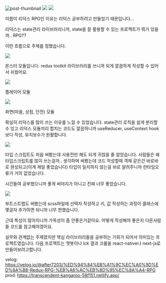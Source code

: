 <img src="https://velog.velcdn.com/images/after7203/post/6a2ce927-17b7-4b97-9474-e84c086c5c7b/image.gif" alt="post-thumbnail" class="sc-bTfYFJ ggWhSV">

<img src="https://velog.velcdn.com/images/after7203/post/dacde6d4-24ba-4ca7-8440-578f68117a2d/image.png">

<img src="https://velog.velcdn.com/images/after7203/post/85ec63b2-33c8-4be3-9529-d99b4c3ad5e1/image.gif">

이름이 리덕스 RPG인 이유는
리덕스 공부하려고 만들었기 때문입니다...

리덕스는 state관리 라이브러리니까, state을 잘 활용할 수 있는 프로젝트가 뭐가 있을까..
RPG??

이런 흐름으로 주제를 정했습니다.

<img src="https://velog.velcdn.com/images/after7203/post/1c1fb146-1ee6-4610-85fd-510e00790ee8/image.png">

몬스터 모듈입니다.
redux toolkit 라이브러리를 쓰니까 되게 깔끔하게 작성할 수 있어서 쉬웠어요.

<img src="https://velog.velcdn.com/images/after7203/post/7be617b5-01de-45f9-bba9-4346dd47f2cb/image.png">

플레이어 모듈

<img src="https://velog.velcdn.com/images/after7203/post/7f53faa3-fa4d-4771-b5c8-2fbe0bed6257/image.png">

화면(마을, 상점, 던전) 모듈

확실히 리덕스를 많이 쓰는 이유를 느낄 수 있었습니다.
state관리 로직을 쉽게 분리할 수 있고 리덕스 모듈끼리 합치는 코드도 깔끔하니까
useReducer, useContext hook보다 작성, 유지보수가 원활합니다.

<img src="https://velog.velcdn.com/images/after7203/post/ad8a1b48-ba42-465d-8cd4-ae80b875a34a/image.png">

타입 스크립트도 처음 써봤는데 사용전만 해도 되게 귀찮을 줄 알았습니다.
사람들은 왜 타입스크립트를 많이 쓰는걸까.. 생각하며 써봤는데
코드 작성할때 객체 같은건 바로바로 완성되고(이게 제일 좋았습니다)
타입이 일치하지 않는걸 바로 알려주니까 런타임오류가 거의 없었습니다.

시간들여 공부했으니까 좋게 써야지가 아니고 진짜 너무 좋았습니다.

<img src="https://velog.velcdn.com/images/after7203/post/99026d87-e0cb-4dc4-99cf-99447f74c62c/image.png">

부트스트랩도 써봤는데 scss파일에 선택자 작성하고 키, 값 작성하는 과정이
클래스에 몇글자 추가하면 되니까 너무 편했습니다.

근데 특성이 많아지니까 가독성이 좀 안좋은거같아요.
어떻게 작성해야 좋은지 다른사람들 코드를 참고해야겠어요.

실무와 관계없는 주제였지만
핵심 라이브러리들을 공부하는 기회가 되어서 의미있는 프로젝트였습니다.
다음 프로젝트는 챗봇이나 lck 결과 크롤을 react-native나 next-js로 만들어보려고합니다.

velog: https://velog.io/@after7203/%ED%94%84%EB%A1%9C%EC%A0%9D%ED%8A%B8-Redux-RPG-%EB%A6%AC%EB%8D%95%EC%8A%A4-RPG
prod: https://transcendent-kangaroo-58f151.netlify.app/
